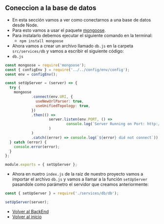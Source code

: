 ## Coneccion a la base de datos

- En esta sección vamos a ver como conectarnos a una base de datos desde Node.
- Para esto vamos a usar el paquete [mongoose](https://mongoosejs.com/).
- Para instalarlo debemos ejecutar el siguiente comando en la terminal:
    - `npm install mongoose`
- Ahora vamos a crear un archivo llamado `db.js` en la carpeta `src/services/db` y vamos a escribir el siguiente código:
- `db.js`
```js
const mongoose = require('mongoose');
const { configEnv } = require('../../config/env/config');
const env = configEnv();

const setUpServer = (server) => {
  try {
    mongoose
            .connect(env.URI, {
              useNewUrlParser: true,
              useUnifiedTopology: true,
            })
            .then(() =>
                    server.listen(env.PORT, () =>
                            console.log(`Server Running on Port: http://localhost:${env.PORT}`)
                    )
            )
            .catch((error) => console.log(`${error} did not connect`));
  } catch (error) {
    console.error(error);
  }
};

module.exports = { setUpServer };
```
- Ahora en nuetro `index.js` de la raiz de nuestro proyecto vamos a importar el archivo `db.js` y vamos a llamar a la función `setUpServer` pasandole como parámetro el servidor que creamos anteriormente:

```js
const { setUpServer } = require('./services/db/db');

setUpServer(server);
```


- [Volver al BackEnd](./Backend.md)
- [Volver al inicio](../../README.md)